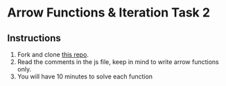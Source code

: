 # Arrow Functions & Iteration Task 2

## Instructions

1. Fork and clone [this repo](https://github.com/JoinCODED/TASK-arrow-iterators).
2. Read the comments in the js file, keep in mind to write arrow functions only.
3. You will have 10 minutes to solve each function



